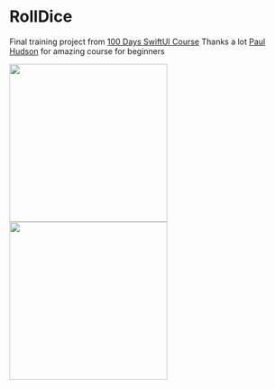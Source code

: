 # RollDice
Final training project from [100 Days SwiftUI Course](https://www.hackingwithswift.com/100/swiftui)
Thanks a lot [Paul Hudson](https://github.com/twostraws) for amazing course for beginners

<img align="left" src="RollDice/gifs/RollDice1.gif" width="280">
<img align="left" src="RollDice/gifs/RollDice2.gif" width="280">
